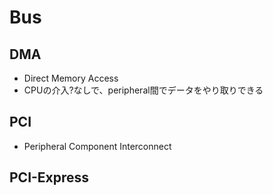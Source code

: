 # Bus

## DMA

* Direct Memory Access
* CPUの介入?なしで、peripheral間でデータをやり取りできる

## PCI

* Peripheral Component Interconnect

## PCI-Express
